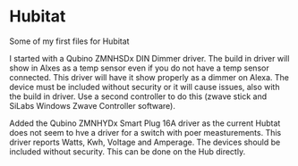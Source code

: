 # Hubitat

Some of my first files for Hubitat

I started with a Qubino ZMNHSDx DIN Dimmer driver. The build in driver will show in Alxes as a temp sensor even if you do not have a temp sensor connected. This driver will have it show properly as a dimmer on Alexa. The device must be included without security or it will cause issues, also with the build in driver. Use a second controller to do this (zwave stick and SiLabs Windows Zwave Controller software).

Added the Qubino ZMNHYDx Smart Plug 16A driver as the current Hubtat does not seem to hve a driver for a switch with poer measturements. This driver reports Watts, Kwh, Voltage and Amperage. The devices should be included without security. This can be done on the Hub directly.
